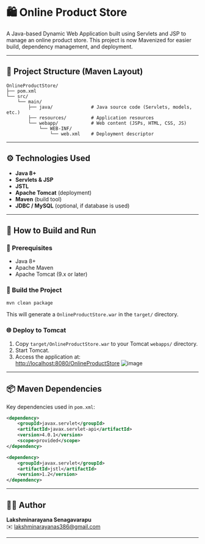# 🛍️ Online Product Store

A Java-based Dynamic Web Application built using Servlets and JSP to manage an online product store. This project is now Mavenized for easier build, dependency management, and deployment.

---

## 📁 Project Structure (Maven Layout)

```
OnlineProductStore/
├── pom.xml
└── src/
    └── main/
        ├── java/              # Java source code (Servlets, models, etc.)
        ├── resources/         # Application resources
        └── webapp/            # Web content (JSPs, HTML, CSS, JS)
            └── WEB-INF/
                └── web.xml    # Deployment descriptor
```

---

## ⚙️ Technologies Used

- **Java 8+**
- **Servlets & JSP**
- **JSTL**
- **Apache Tomcat** (deployment)
- **Maven** (build tool)
- **JDBC / MySQL** (optional, if database is used)

---

## 🚀 How to Build and Run

### 🔧 Prerequisites

- Java 8+
- Apache Maven
- Apache Tomcat (9.x or later)

### 🧱 Build the Project

```bash
mvn clean package
```

This will generate a `OnlineProductStore.war` in the `target/` directory.

### 🌐 Deploy to Tomcat

1. Copy `target/OnlineProductStore.war` to your Tomcat `webapps/` directory.
2. Start Tomcat.
3. Access the application at:  
   [http://localhost:8080/OnlineProductStore](http://localhost:8080/OnlineProductStore)
   ![image](https://github.com/user-attachments/assets/4c5f7f3c-ff01-4b6a-a43f-52d3b26b0a3f)


---

## 📦 Maven Dependencies

Key dependencies used in `pom.xml`:

```xml
<dependency>
    <groupId>javax.servlet</groupId>
    <artifactId>javax.servlet-api</artifactId>
    <version>4.0.1</version>
    <scope>provided</scope>
</dependency>

<dependency>
    <groupId>javax.servlet</groupId>
    <artifactId>jstl</artifactId>
    <version>1.2</version>
</dependency>
```

---

## 👨‍💻 Author

**Lakshminarayana Senagavarapu**  
✉️ lakshminarayanas386@gmail.com

---
